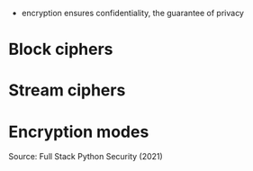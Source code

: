 * encryption ensures confidentiality, the guarantee of privacy

# Block ciphers

# Stream ciphers

# Encryption modes

Source: Full Stack Python Security (2021)
